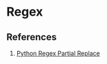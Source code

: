 # Regex

## References

1. [Python Regex Partial Replace](https://code.luasoftware.com/tutorials/python/python-regex-partial-replace/)

